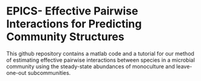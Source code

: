 # EPICS- Effective Pairwise Interactions for Predicting Community Structures
This github repository contains a matlab code and a tutorial for our method of estimating effective pairwise interactions between species in a microbial community using the steady-state abundances of monoculture and leave-one-out subcommunities.
